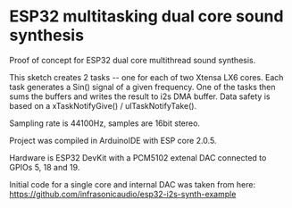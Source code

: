 # ESP32 multitasking dual core sound synthesis
Proof of concept for ESP32 dual core multithread sound synthesis.

This sketch creates 2 tasks -- one for each of two Xtensa LX6 cores. Each task generates a Sin() signal of a given frequency. One of the tasks then sums the buffers and writes the result to i2s DMA buffer. Data safety is based on a xTaskNotifyGive() / ulTaskNotifyTake().

Sampling rate is 44100Hz, samples are 16bit stereo.

Project was compiled in ArduinoIDE with ESP core 2.0.5.

Hardware is ESP32 DevKit with a PCM5102 extenal DAC connected to GPIOs 5, 18 and 19.

Initial code for a single core and internal DAC was taken from here: https://github.com/infrasonicaudio/esp32-i2s-synth-example
